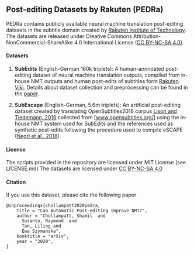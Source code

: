 ## Post-editing Datasets by Rakuten  (PEDRa)

PEDRa contains publicly available neural machine translation post-editing datasets in the subtitle domain created by [Rakuten Institute of Technology](https://rit.rakuten.co.jp/). The datasets are released under Creative Commons Attribution-NonCommercial-ShareAlike 4.0 International License ([CC BY-NC-SA 4.0)](https://creativecommons.org/licenses/by-nc-sa/4.0/). 

#### Datasets

1. **SubEdits** (English-German 160k triplets): A human-annnoated post-editing dataset of neural machine translation outputs, compiled from in-house NMT outputs and human post-edits of subtitles form [Rakuten Viki](https://www.viki.com/). Details about dataset collection and preprocessing can be found in the [paper](https://arxiv.com/pdf/XXX.XXXX).

2. **SubEscape** (English-German, 5.6m triplets): An artificial post-editing dataset created by translating OpenSubtitles2016 corpus [Lison and Tiedemann, 2016](http://www.lrec-conf.org/proceedings/lrec2016/pdf/947_Paper.pdf) collected from [www.opensubtitles.org/] using the in-house NMT system used for SubEdits and the references used as synthetic post-edits following the procedure used to compile eSCAPE ([Negri et al., 2018](https://www.aclweb.org/anthology/L18-1004.pdf)).


#### License
The scripts provided in the repository are licensed under MIT License (see LICENSE.md)
The datasets are licensed under [CC BY-NC-SA 4.0](https://creativecommons.org/licenses/by-nc-sa/4.0/)

#### Citation
If you use this dataset, please cite the following paper
```
@inproceedings{chollampatt2020pedra,
    title = "Can Automatic Post-editing Improve NMT?",
    author = "Chollampatt, Shamil  and
      Susanto, Raymond  and
      Tan, Liling and
      Ewa Szymanska",
    booktitle = "arXiv",
    year = "2020",
}
```

